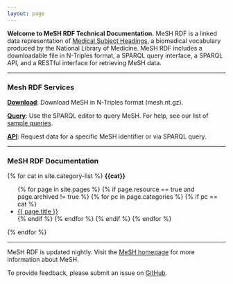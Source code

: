 ```yaml
---
layout: page
---
```


__Welcome to MeSH RDF Technical Documentation.__ MeSH RDF is a linked data representation of [Medical Subject Headings](https://www.nlm.nih.gov/mesh/), a biomedical vocabulary produced by the National Library of Medicine. MeSH RDF includes a downloadable file in N-Triples format, a SPARQL query interface, a SPARQL API, and a RESTful interface for retrieving MeSH data. 

---

### Mesh RDF Services

[__Download__](ftp://ftp.nlm.nih.gov/online/mesh/): Download MeSH in N-Triples format (mesh.nt.gz).

[__Query__](https://id.nlm.nih.gov/mesh/query): Use the SPARQL editor to query MeSH. For help, see our list of [sample queries](sample-queries).

[__API__](sparql-and-uri-requests): Request data for a specific MeSH identifier or via SPARQL query.

---

### MeSH RDF Documentation

{% for cat in site.category-list %}
__{{cat}}__
 <ul>
   {% for page in site.pages %}
    {% if page.resource == true and page.archived != true %}
     {% for pc in page.categories %}
      {% if pc == cat %}
      <li><a href="{{site.baseurl}}{{ page.url }}">{{ page.title }}</a></li>
      {% endif %}
     {% endfor %}
    {% endif %}  
   {% endfor %}
   </ul>
{% endfor %}

---

MeSH RDF is updated nightly.  Visit the [MeSH homepage](http://www.nlm.nih.gov/mesh/) for more information about MeSH.

To provide feedback, please submit an issue on [GitHub](https://github.com/HHS/meshrdf/issues).


